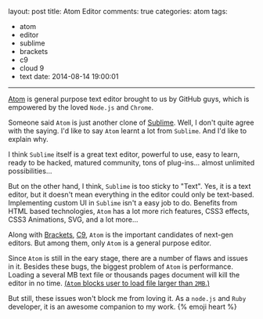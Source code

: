 layout: post
title: Atom Editor
comments: true
categories: atom
tags:
  - atom
  - editor
  - sublime
  - brackets
  - c9
  - cloud 9
  - text
date: 2014-08-14 19:00:01
---

[Atom] is general purpose text editor brought to us by GitHub guys, which is empowered by the loved `Node.js` and `Chrome`.

Someone said `Atom` is just another clone of [Sublime]. Well, I don't quite agree with the saying. I'd like to say `Atom` learnt a lot from `Sublime`.
And I'd like to explain why.

I think `Sublime` itself is a great text editor, powerful to use, easy to learn, ready to be hacked, matured community, tons of plug-ins... almost unlimited possibilities...

But on the other hand, I think, `Sublime` is too sticky to "Text". Yes, it is a text editor, but it doesn't mean everything in the editor could only be text-based.
Implementing custom UI in `Sublime` isn't a easy job to do. Benefits from HTML based technologies, `Atom` has a lot more rich features, CSS3 effects, CSS3 Animations, SVG, and a lot more...

Along with [Brackets], [C9], `Atom` is the important candidates of next-gen editors. But among them, only `Atom` is a general purpose editor.

Since `Atom` is still in the eary stage, there are a number of flaws and issues in it. Besides these bugs, the biggest problem of `Atom` is performance.
Loading a several MB text file or thousands pages document will kill the editor in no time. <ins>(`Atom` blocks user to load file larger than `2MB`.)</ins>

But still, these issues won't block me from loving it. As a `node.js` and `Ruby` developer, it is an awesome companion to my work. {% emoji heart %}

[Atom]: https://atom.io/
[Sublime]: http://www.sublimetext.com/
[Brackets]: http://brackets.io/
[C9]: https://c9.io/
